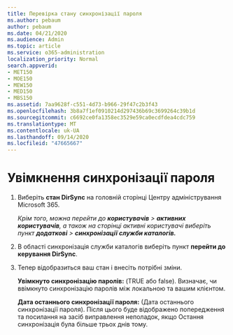 ```yaml
---
title: Перевірка стану синхронізації пароля
ms.author: pebaum
author: pebaum
ms.date: 04/21/2020
ms.audience: Admin
ms.topic: article
ms.service: o365-administration
localization_priority: Normal
search.appverid:
- MET150
- MOE150
- MEW150
- MED150
- MBS150
ms.assetid: 7aa9628f-c551-4d73-b966-29f47c2b3f43
ms.openlocfilehash: 3b8a7f1ef0910214d297436b69c3699264c39b1d
ms.sourcegitcommit: c6692ce0fa1358ec3529e59ca0ecdfdea4cdc759
ms.translationtype: MT
ms.contentlocale: uk-UA
ms.lasthandoff: 09/14/2020
ms.locfileid: "47665667"
---
```

# <a name="enable-password-sync"></a>Увімкнення синхронізації пароля

1.  Виберіть **стан DirSync** на головній сторінці Центру адміністрування Microsoft 365. 
    
     *Крім того, можна перейти до **користувачів** \> **активних користувачів**, а також на сторінці активні користувачі виберіть пункт **додаткові** \> **синхронізації служби каталогів.*** 
    
2. В області синхронізація служби каталогів виберіть пункт **перейти до керування DirSync**. 
    
3. Тепер відобразиться ваш стан і внесіть потрібні зміни.
    
    **Увімкнуто синхронізацію паролів:** (TRUE або false). Визначає, чи ввімкнуто синхронізацію паролів між локальною та вашим клієнтом. 
    
    **Дата останнього синхронізації пароля:** (Дата останнього синхронізації пароля). Після цього буде відображено попередження та посилання на засіб виправлення неполадок, якщо Остання синхронізація була більше трьох днів тому. 
    

